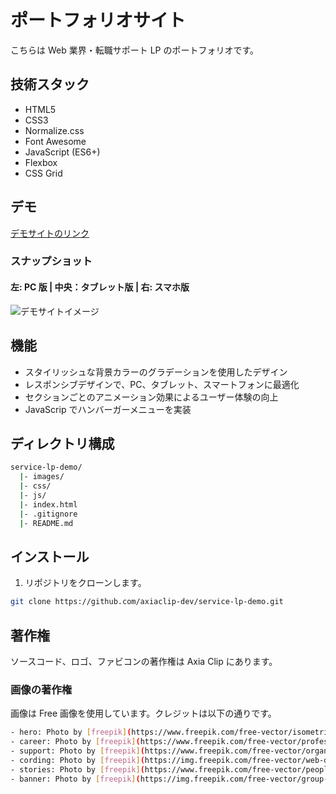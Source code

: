 # ポートフォリオサイト

こちらは Web 業界・転職サポート LP のポートフォリオです。

## 技術スタック

- HTML5
- CSS3
- Normalize.css
- Font Awesome
- JavaScript (ES6+)
- Flexbox
- CSS Grid

## デモ

[デモサイトのリンク](https://axiaclip-dev.github.io/service-lp-demo/)

### スナップショット

#### 左: PC 版 | 中央：タブレット版 | 右: スマホ版

![デモサイトイメージ](./images/demo/service-lp-demo.png)

## 機能

- スタイリッシュな背景カラーのグラデーションを使用したデザイン
- レスポンシブデザインで、PC、タブレット、スマートフォンに最適化
- セクションごとのアニメーション効果によるユーザー体験の向上
- JavaScrip でハンバーガーメニューを実装

## ディレクトリ構成

```bash
service-lp-demo/
  |- images/
  |- css/
  |- js/
  |- index.html
  |- .gitignore
  |- README.md
```

## インストール

1. リポジトリをクローンします。

```bash
git clone https://github.com/axiaclip-dev/service-lp-demo.git
```

## 著作権

ソースコード、ロゴ、ファビコンの著作権は Axia Clip にあります。

### 画像の著作権

画像は Free 画像を使用しています。クレジットは以下の通りです。

```bash
- hero: Photo by [freepik](https://www.freepik.com/free-vector/isometric-finance-leaders-concept_19962867.htm#fromView=search&page=1&position=12&uuid=d258333d-edcc-4052-8cb6-96d80cfab78f)
- career: Photo by [freepik](https://www.freepik.com/free-vector/professional-consulting-service-research-recommendation-idea-strategy-management-troubleshooting-help-clients-with-business-problems-isolated-flat-vector-illustration_26477257.htm)
- support: Photo by [freepik](https://www.freepik.com/free-vector/organic-flat-people-asking-questions_13186454.htm#fromView=search&page=1&position=26&uuid=b98a5c6c-7ff5-4f51-a435-c1d542ab32c1)
- cording: Photo by [freepik](https://img.freepik.com/free-vector/web-developers-courses-computer-programming-web-design-script-coding-study-computer-science-student-learning-interface-structure-components_335657-2542.jpg?t=st=17285ba125~exp=1728575725~hmac=16c7b90597892765745e729e6653523b412f37b4a9e3a11ebbeb36f8affa1edf&w=740)
- stories: Photo by [freepik](https://www.freepik.com/free-vector/people-talking-arguing_9176206.htm#fromView=search&page=1&position=0&uuid=00510874-df12-42fd-97b1-2b0beb2e35f7)
- banner: Photo by [freepik](https://img.freepik.com/free-vector/group-business-people-avatar-character_24877-57314.jpg?t=st=1728572462~exp=1728576062~hmac=e52a939f251e5d4441904991b27653178f18abcd2e7d329aaa2d92fa1c1bf44c&w=826)
```
